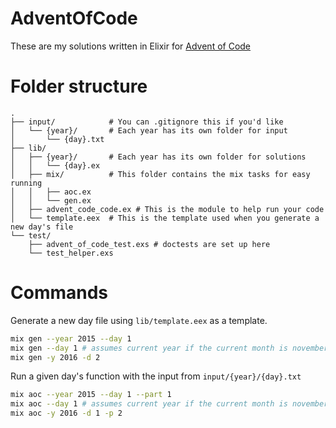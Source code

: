 # AdventOfCode

These are my solutions written in Elixir for [Advent of Code](https://adventofcode.com)

# Folder structure

```
.
├── input/            # You can .gitignore this if you'd like
│   └── {year}/       # Each year has its own folder for input
│       └── {day}.txt
├── lib/
│   ├── {year}/       # Each year has its own folder for solutions
│   │   └── {day}.ex
│   ├── mix/          # This folder contains the mix tasks for easy running
│   │   ├── aoc.ex
│   │   └── gen.ex
│   ├── advent_code_code.ex # This is the module to help run your code
│   └── template.eex  # This is the template used when you generate a new day's file
└── test/
    ├── advent_of_code_test.exs # doctests are set up here
    └── test_helper.exs
```

# Commands

Generate a new day file using `lib/template.eex` as a template.

```sh
mix gen --year 2015 --day 1
mix gen --day 1 # assumes current year if the current month is november or december
mix gen -y 2016 -d 2
```

Run a given day's function with the input from `input/{year}/{day}.txt`

```sh
mix aoc --year 2015 --day 1 --part 1
mix aoc --day 1 # assumes current year if the current month is november or december, and assumes part 1
mix aoc -y 2016 -d 1 -p 2
```
